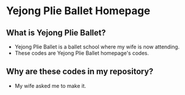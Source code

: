 # Yejong Plie Ballet Homepage

## What is Yejong Plie Ballet?
* Yejong Plie Ballet is a ballet school where my wife is now attending.
* These codes are Yejong Plie Ballet homepage's codes.

## Why are these codes in my repository?
* My wife asked me to make it.